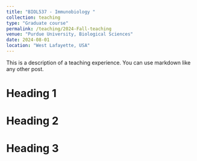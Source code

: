 ```yaml
---
title: "BIOL537 - Immunobiology "
collection: teaching
type: "Graduate course"
permalink: /teaching/2024-Fall-teaching
venue: "Purdue University, Biological Sciences"
date: 2024-08-01
location: "West Lafayette, USA"
---
```


This is a description of a teaching experience. You can use markdown like any other post.

Heading 1
======

Heading 2
======

Heading 3
======
